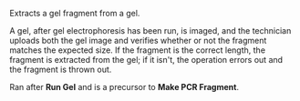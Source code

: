 Extracts a gel fragment from a gel.

A gel, after gel electrophoresis has been run, is imaged, and the technician uploads both the gel image and verifies whether or not the fragment matches the expected size. If the fragment is the correct length, the fragment is extracted from the gel; if it isn't, the operation errors out and the fragment is thrown out.

Ran after **Run Gel** and is a precursor to **Make PCR Fragment**. 